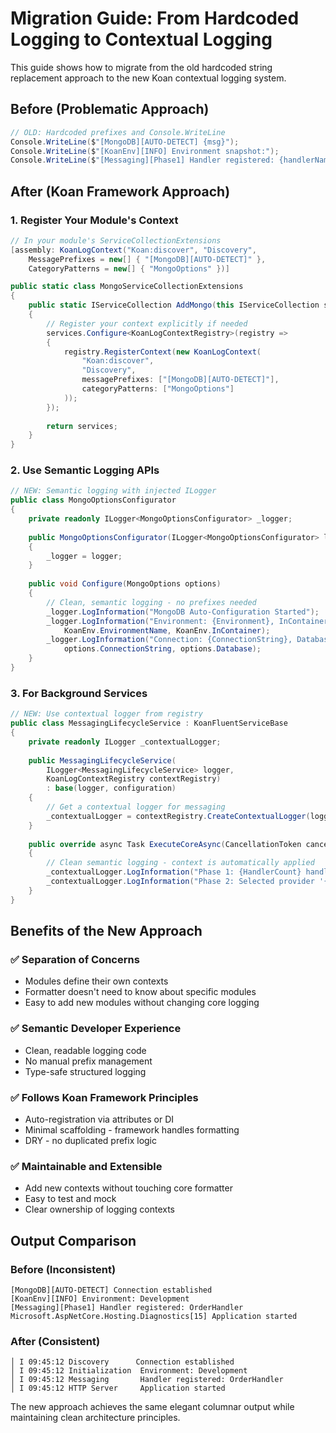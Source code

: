 # Migration Guide: From Hardcoded Logging to Contextual Logging

This guide shows how to migrate from the old hardcoded string replacement approach to the new Koan contextual logging system.

## Before (Problematic Approach)

```csharp
// OLD: Hardcoded prefixes and Console.WriteLine
Console.WriteLine($"[MongoDB][AUTO-DETECT] {msg}");
Console.WriteLine($"[KoanEnv][INFO] Environment snapshot:");
Console.WriteLine($"[Messaging][Phase1] Handler registered: {handlerName}");
```

## After (Koan Framework Approach)

### 1. Register Your Module's Context

```csharp
// In your module's ServiceCollectionExtensions
[assembly: KoanLogContext("Koan:discover", "Discovery", 
    MessagePrefixes = new[] { "[MongoDB][AUTO-DETECT]" },
    CategoryPatterns = new[] { "MongoOptions" })]

public static class MongoServiceCollectionExtensions
{
    public static IServiceCollection AddMongo(this IServiceCollection services)
    {
        // Register your context explicitly if needed
        services.Configure<KoanLogContextRegistry>(registry =>
        {
            registry.RegisterContext(new KoanLogContext(
                "Koan:discover",
                "Discovery", 
                messagePrefixes: ["[MongoDB][AUTO-DETECT]"],
                categoryPatterns: ["MongoOptions"]
            ));
        });
        
        return services;
    }
}
```

### 2. Use Semantic Logging APIs

```csharp
// NEW: Semantic logging with injected ILogger
public class MongoOptionsConfigurator
{
    private readonly ILogger<MongoOptionsConfigurator> _logger;
    
    public MongoOptionsConfigurator(ILogger<MongoOptionsConfigurator> logger)
    {
        _logger = logger;
    }
    
    public void Configure(MongoOptions options)
    {
        // Clean, semantic logging - no prefixes needed
        _logger.LogInformation("MongoDB Auto-Configuration Started");
        _logger.LogInformation("Environment: {Environment}, InContainer: {InContainer}", 
            KoanEnv.EnvironmentName, KoanEnv.InContainer);
        _logger.LogInformation("Connection: {ConnectionString}, Database: {Database}", 
            options.ConnectionString, options.Database);
    }
}
```

### 3. For Background Services

```csharp
// NEW: Use contextual logger from registry
public class MessagingLifecycleService : KoanFluentServiceBase
{
    private readonly ILogger _contextualLogger;
    
    public MessagingLifecycleService(
        ILogger<MessagingLifecycleService> logger,
        KoanLogContextRegistry contextRegistry)
        : base(logger, configuration)
    {
        // Get a contextual logger for messaging
        _contextualLogger = contextRegistry.CreateContextualLogger(logger, "Koan:messaging");
    }
    
    public override async Task ExecuteCoreAsync(CancellationToken cancellationToken)
    {
        // Clean semantic logging - context is automatically applied
        _contextualLogger.LogInformation("Phase 1: {HandlerCount} handlers registered", handlerCount);
        _contextualLogger.LogInformation("Phase 2: Selected provider '{ProviderName}'", provider.Name);
    }
}
```

## Benefits of the New Approach

### ✅ Separation of Concerns
- Modules define their own contexts
- Formatter doesn't need to know about specific modules
- Easy to add new modules without changing core logging

### ✅ Semantic Developer Experience  
- Clean, readable logging code
- No manual prefix management
- Type-safe structured logging

### ✅ Follows Koan Framework Principles
- Auto-registration via attributes or DI
- Minimal scaffolding - framework handles formatting
- DRY - no duplicated prefix logic

### ✅ Maintainable and Extensible
- Add new contexts without touching core formatter
- Easy to test and mock
- Clear ownership of logging contexts

## Output Comparison

### Before (Inconsistent)
```
[MongoDB][AUTO-DETECT] Connection established
[KoanEnv][INFO] Environment: Development
[Messaging][Phase1] Handler registered: OrderHandler
Microsoft.AspNetCore.Hosting.Diagnostics[15] Application started
```

### After (Consistent)
```
│ I 09:45:12 Discovery      Connection established
│ I 09:45:12 Initialization  Environment: Development  
│ I 09:45:12 Messaging       Handler registered: OrderHandler
│ I 09:45:12 HTTP Server     Application started
```

The new approach achieves the same elegant columnar output while maintaining clean architecture principles.